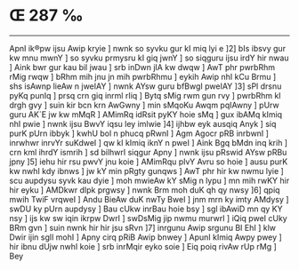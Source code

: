 # Œ 287 ‰
---
ApnI ik®pw ijsu Awip kryie ] nwnk so syvku gur kI miq lyi e ]2] bIs
ibsvy gur kw mnu mwnY ] so syvku prmysru kI giq jwnY ] so siqguru ijsu
irdY hir nwau ] Aink bwr gur kau bil jwau ] srb inDwn jIA kw dwqw
] AwT phr pwrbRhm rMig rwqw ] bRhm mih jnu jn mih pwrbRhmu ]
eykih Awip nhI kCu Brmu ] shs isAwnp lieAw n jweIAY ] nwnk AYsw
guru bfBwgI pweIAY ]3] sPl drsnu pyKq punIq ] prsq crn giq
inrml rIiq ] Bytq sMig rwm gun rvy ] pwrbRhm kI drgh gvy ] suin
kir bcn krn AwGwny ] min sMqoKu Awqm pqIAwny ] pUrw guru AK´E jw
kw mMqR ] AMimRq idRsit pyKY hoie sMq ] gux ibAMq kImiq nhI pwie ]
nwnk ijsu BwvY iqsu ley imlwie ]4] ijhbw eyk ausqiq Anyk ] siq
purK pUrn ibbyk ] kwhU bol n phucq pRwnI ] Agm Agocr pRB inrbwnI ]
inrwhwr inrvYr suKdweI ] qw kI kImiq iknY n pweI ] Aink Bgq bMdn
inq krih ] crn kml ihrdY ismrih ] sd bilhwrI siqgur Apny ]
nwnk ijsu pRswid AYsw pRBu jpny ]5] iehu hir rsu pwvY jnu koie ] AMimRqu
pIvY Avru so hoie ] ausu purK kw nwhI kdy ibnws ] jw kY min pRgty
gunqws ] AwT phr hir kw nwmu lyie ] scu aupdysu syvk kau dyie ] moh
mwieAw kY sMig n lypu ] mn mih rwKY hir hir eyku ] AMDkwr dIpk
prgwsy ] nwnk Brm moh duK qh qy nwsy ]6] qpiq mwih TwiF vrqweI ]
Andu BieAw duK nwTy BweI ] jnm mrn ky imty AMdysy ] swDU ky pUrn
aupdysy ] Bau cUkw inrBau hoie bsy ] sgl ibAwiD mn qy KY nsy ] ijs
kw sw iqin ikrpw DwrI ] swDsMig jip nwmu murwrI ] iQiq pweI cUky BRm
gvn ] suin nwnk hir hir jsu sRvn ]7] inrgunu Awip srgunu BI EhI ]
klw Dwir ijin sglI mohI ] Apny cirq pRiB Awip bnwey ] ApunI kImiq
Awpy pwey ] hir ibnu dUjw nwhI koie ] srb inrMqir eyko soie ] Eiq poiq
rivAw rUp rMg ] Bey
####
